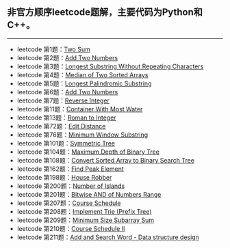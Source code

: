## 非官方顺序leetcode题解，主要代码为Python和C++。
---
+ leetcode 第1题：[Two Sum](https://github.com/IOEvan/leetcode/blob/master/Description%20%2B%20code/1.%20Two%20Sum.md)
+ leetcode 第2题：[Add Two Numbers](https://github.com/IOEvan/leetcode/blob/master/Description%20%2B%20code/2.%20Add%20Two%20Numbers.md)
+ leetcode 第3题：[Longest Substring Without Repeating Characters](https://github.com/IOEvan/leetcode/blob/master/Description%20%2B%20code/3.%20Longest%20Substring%20Without%20Repeating%20Characters.md)
+ leetcode 第4题：[Median of Two Sorted Arrays](https://github.com/IOEvan/leetcode/blob/master/Description%20%2B%20code/4.%20Median%20of%20Two%20Sorted%20Arrays.md)
+ leetcode 第5题：[Longest Palindromic Substring](https://github.com/IOEvan/leetcode/blob/master/Description%20%2B%20code/5.%20Longest%20Palindromic%20Substring.md)
+ leetcode 第6题：[Add Two Numbers](https://leetcode.com/problems/two-sum/)
+ leetcode 第7题：[Reverse Integer](https://github.com/IOEvan/leetcode/blob/master/Description%20%2B%20code/7.%20Reverse%20Integer.md)
+ leetcode 第11题：[Container With Most Water](https://github.com/IOEvan/leetcode/blob/master/Description%20%2B%20code/11.%20Container%20With%20Most%20Water.md)
+ leetcode 第13题：[Roman to Integer](https://github.com/IOEvan/leetcode/blob/master/Description%20%2B%20code/13.%20Roman%20to%20Integer.md)
+ leetcode 第72题：[Edit Distance](https://github.com/IOEvan/leetcode/blob/master/Description%20%2B%20code/72.%20Edit%20Distance.md)
+ leetcode 第76题：[Minimum Window Substring](https://github.com/IOEvan/leetcode/blob/master/Description%20%2B%20code/76.%20Minimum%20Window%20Substring.md)
+ leetcode 第101题：[Symmetric Tree](https://github.com/IOEvan/leetcode/blob/master/Description%20%2B%20code/101.%20Symmetric%20Tree.md)
+ leetcode 第104题：[Maximum Depth of Binary Tree](https://github.com/IOEvan/leetcode/blob/master/Description%20%2B%20code/104.%20Maximum%20Depth%20of%20Binary%20Tree.md)
+ leetcode 第108题：[Convert Sorted Array to Binary Search Tree](https://github.com/IOEvan/leetcode/blob/master/Description%20%2B%20code/108.%20Convert%20Sorted%20Array%20to%20Binary%20Search%20Tree.md)
+ leetcode 第162题：[Find Peak Element](https://github.com/IOEvan/leetcode/blob/master/Description%20%2B%20code/162.%20Find%20Peak%20Element.md)
+ leetcode 第198题：[House Robber](https://github.com/IOEvan/leetcode/blob/master/Description%20%2B%20code/198.%20House%20Robber.md)
+ leetcode 第200题：[Number of Islands](https://github.com/IOEvan/leetcode/blob/master/Description%20%2B%20code/200.%20Number%20of%20Islands.md)
+ leetcode 第201题：[Bitwise AND of Numbers Range](https://github.com/IOEvan/leetcode/blob/master/Description%20%2B%20code/201.%20Bitwise%20AND%20of%20Numbers%20Range.md)
+ leetcode 第207题：[Course Schedule](https://github.com/IOEvan/leetcode/blob/master/Description%20%2B%20code/207.%20Course%20Schedule.md)
+ leetcode 第208题：[Implement Trie (Prefix Tree)](https://github.com/IOEvan/leetcode/blob/master/Description%20%2B%20code/208.%20Implement%20Trie%20(Prefix%20Tree).md)
+ leetcode 第209题：[Minimum Size Subarray Sum](https://github.com/IOEvan/leetcode/blob/master/Description%20%2B%20code/209.%20Minimum%20Size%20Subarray%20Sum.md)
+ leetcode 第210题：[Course Schedule II](https://github.com/IOEvan/leetcode/blob/master/Description%20%2B%20code/210.%20Course%20Schedule%20II.md)
+ leetcode 第211题：[Add and Search Word - Data structure design](https://github.com/IOEvan/leetcode/blob/master/Description%20%2B%20code/211.%20Add%20and%20Search%20Word%20-%20Data%20structure%20design.md)
